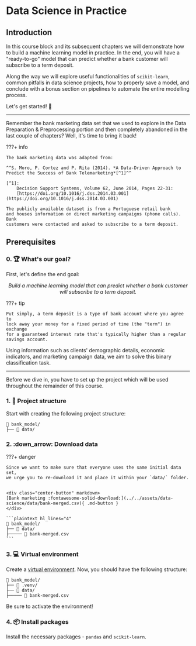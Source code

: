 # Data Science in Practice

## Introduction

In this course block and its subsequent chapters we will demonstrate how to 
build a machine learning model in practice. In the end, you will have a 
"ready-to-go" model that can predict whether a bank customer will subscribe 
to a term deposit.

Along the way we will explore useful functionalities of `scikit-learn`, common
pitfalls in data science projects, how to properly save a model, and conclude
with a bonus section on pipelines to automate the entire modelling process.

Let's get started! :rocket:

---

Remember the bank marketing data set that we used to explore in the Data
Preparation & Preprocessing portion and then completely abandoned in the last
couple of chapters? Well, it's time to bring it back!

???+ info
    
    The bank marketing data was adapted from:

    ^^S. Moro, P. Cortez and P. Rita (2014). *A Data-Driven Approach to 
    Predict the Success of Bank Telemarketing*[^1]^^
    
    [^1]:
        Decision Support Systems, Volume 62, June 2014, Pages 22-31:
        [https://doi.org/10.1016/j.dss.2014.03.001](https://doi.org/10.1016/j.dss.2014.03.001)
    
    The publicly available dataset is from a Portuguese retail bank 
    and houses information on direct marketing campaigns (phone calls). Bank 
    customers were contacted and asked to subscribe to a term deposit.

## Prerequisites

### 0. :trophy: What's our goal?

First, let's define the end goal: 

<div style="text-align: center; margin-top: 1em;">
    <p>
        <i>Build a machine learning model that can predict whether a bank 
        customer will subscribe to a term deposit.</i>
    </p>
</div>

???+ tip

    Put simply, a term deposit is a type of bank account where you agree to
    lock away your money for a fixed period of time (the "term") in exchange 
    for a guaranteed interest rate that's typically higher than a regular 
    savings account.

Using information such as clients' demographic details, economic 
indicators, and marketing campaign data, we aim to solve this binary 
classification task.

---

Before we dive in, you have to set up the project which will be used throughout
the remainder of this course.

### 1. :file_folder: Project structure

Start with creating the following project structure:

```plaintext
📁 bank_model/
├── 📁 data/
```

### 2. :down_arrow: Download data

???+ danger

    Since we want to make sure that everyone uses the same initial data set,
    we urge you to re-download it and place it within your `data/` folder.


    <div class="center-button" markdown>
    [Bank marketing :fontawesome-solid-download:](../../assets/data-science/data/bank-merged.csv){ .md-button }
    </div>

    ```plaintext hl_lines="4"
    📁 bank_model/
    ├── 📁 data/
    ├───── 📄 bank-merged.csv
    ```

### 3. :computer: Virtual environment

Create a [virtual environment](../../python/packages.md#create-a-virtual-environment).
Now, you should have the following structure:

```plaintext
📁 bank_model/
├── 📁 .venv/
├── 📁 data/
├───── 📄 bank-merged.csv
```

Be sure to activate the environment!

### 4. :package: Install packages

Install the necessary packages - `pandas` and `scikit-learn`.

